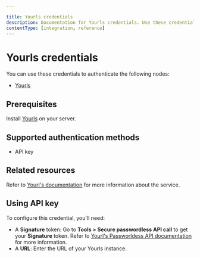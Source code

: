 ```yaml
---

title: Yourls credentials
description: Documentation for Yourls credentials. Use these credentials to authenticate Yourls in n8n, a workflow automation platform.
contentType: [integration, reference]
---
```


# Yourls credentials

You can use these credentials to authenticate the following nodes:

- [Yourls](/integrations/builtin/app-nodes/n8n-nodes-base.yourls.md)

## Prerequisites

Install [Yourls](https://github.com/YOURLS/YOURLS) on your server.

## Supported authentication methods

- API key

## Related resources

Refer to [Yourl's documentation](https://yourls.org/docs) for more information about the service.

## Using API key

To configure this credential, you'll need:

- A **Signature** token: Go to **Tools > Secure passwordless API call** to get your **Signature** token. Refer to [Yourl's Passworldess API documentation](https://yourls.org/docs/guide/advanced/passwordless-api) for more information.
- A **URL**: Enter the URL of your Yourls instance.

